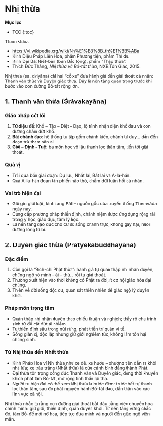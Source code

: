 # Nhị thừa

**Mục lục**

- TOC
{:toc}

Tham khảo:

- <https://vi.wikipedia.org/wiki/Nh%E1%BB%8B_th%E1%BB%ABa>
- Kinh Diệu Pháp Liên Hoa, phẩm Phương tiện, phẩm Thí dụ.
- Kinh Đại Bát Niết-bàn (bản Bắc tông), phẩm “Thập thừa”.
- Thích Đức Thắng, *Nhị thừa và Bồ-tát thừa*, NXB Tôn Giáo, 2015.

Nhị thừa (sa. dviyāna) chỉ hai “cỗ xe” đưa hành giả đến giải thoát cá nhân: Thanh văn thừa và Duyên giác thừa. Đây là nền tảng quan trọng trước khi bước vào con đường Bồ-tát rộng lớn.

## 1. Thanh văn thừa (Śrāvakayāna)

### Giáo pháp cốt lõi

1. **Tứ diệu đế**: Khổ – Tập – Diệt – Đạo, lộ trình nhận diện khổ đau và con đường chấm dứt khổ.
2. **Bát chánh đạo**: hệ thống tu tập gồm chánh kiến, chánh tư duy… dẫn đến đoạn trừ tham sân si.
3. **Giới – Định – Tuệ**: ba môn học vô lậu thanh lọc thân tâm, tiến tới giải thoát.

### Quả vị

- Trải qua bốn giai đoạn: Dự lưu, Nhất lai, Bất lai và A-la-hán.
- Quả A-la-hán đoạn tận phiền não thô, chấm dứt luân hồi cá nhân.

### Vai trò hiện đại

- Giữ gìn giới luật, kinh tạng Pāli – nguồn gốc của truyền thống Theravāda ngày nay.
- Cung cấp phương pháp thiền định, chánh niệm được ứng dụng rộng rãi trong y học, giáo dục, tâm lý học.
- Là nền tảng đạo đức cho cư sĩ: sống chánh trực, không gây hại, nuôi dưỡng lòng từ bi.

## 2. Duyên giác thừa (Pratyekabuddhayāna)

### Đặc điểm

1. Còn gọi là “Bích-chi Phật thừa”: hành giả tự quán thập nhị nhân duyên, chứng ngộ vô minh – ái – thủ… rồi tự giải thoát.
2. Thường xuất hiện vào thời không có Phật ra đời, ít cơ hội giáo hóa đại chúng.
3. Thiên về đời sống độc cư, quán sát thiên nhiên để giác ngộ lý duyên khởi.

### Pháp môn trọng tâm

- Quán thập nhị nhân duyên theo chiều thuận và nghịch; thấy rõ chu trình sinh tử để cắt đứt ái nhiễm.
- Tu thiền định sâu trong núi rừng, phát triển trí quán vi tế.
- Sống giản dị, độc lập nhưng giữ giới nghiêm túc, không làm tổn hại chúng sinh.

### Từ Nhị thừa đến Nhất thừa

- Kinh Pháp Hoa ví Nhị thừa như xe dê, xe hươu – phương tiện dẫn ra khỏi nhà lửa; xe trâu trắng (Nhất thừa) là cứu cánh bình đẳng thành Phật.
- Đại thừa tôn trọng công đức Thanh văn và Duyên giác, đồng thời khuyến khích phát tâm Bồ-tát, mở rộng tinh thần lợi tha.
- Người tu hiện đại có thể xem Nhị thừa là bước đệm: trước hết tự thanh lọc thân tâm, sau đó phát nguyện hành Bồ-tát đạo, dấn thân vào các lĩnh vực xã hội.

Nhị thừa nhắc ta rằng con đường giải thoát bắt đầu bằng việc chuyển hóa chính mình: giữ giới, thiền định, quán duyên khởi. Từ nền tảng vững chắc đó, tâm Bồ-đề mới nở hoa, tiếp tục đưa mình và người đến giác ngộ viên mãn.
